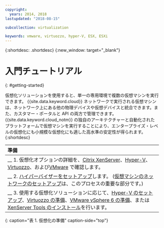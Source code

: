```yaml
---
copyright:
  years: 2014, 2018
lastupdated: "2018-08-15"

subcollection: virtualization

keywords: vmware, virtuozzo, hyper-V, ESX, ESXi
---
```


{:shortdesc: .shortdesc}
{:new_window: target="_blank"}

# 入門チュートリアル
{: #getting-started}

仮想化ソリューションを使用すると、単一の専用環境で複数の仮想マシンを実行できます。 {{site.data.keyword.cloud}} ネットワークで実行される仮想マシンは、ネットワーク上にある他の物理デバイスや仮想デバイスと統合できます。また、カスタマー・ポータルと API の両方で管理できます。 {{site.data.keyword.cloud_notm}} の独自のアーキテクチャーと自動化されたプラットフォームで仮想マシンを実行することにより、エンタープライズ・レベルの仮想化にも小規模な仮想化にも適した高水準の安定性が得られます。
{:shortdesc}

| 準備       |
|:------------------|
| __ 1. 仮想化オプションの詳細を、[Citrix XenServer](/docs/infrastructure/virtualization?topic=Virtualization-what-is-citrix-xenserver-)、[Hyper-V](/docs/infrastructure/virtualization?topic=Virtualization-what-is-hyper-v-)、 [Virtuozzo](/docs/infrastructure/virtualization?topic=Virtualization-what-is-virtuozzo-)、および[VMware](/docs/infrastructure/vmware?topic=VMware-getting-started) で確認します。 |
| __ 2. [ハイパーバイザーをセットアップ](/docs/infrastructure/virtualization?topic=Virtualization-setting-up-a-hypervisor)します。 ([仮想マシンのネットワークのセットアップ](/docs/infrastructure/virtualization?topic=Virtualization-setting-up-a-virtual-machine-network)は、このプロセスの重要な部分です。) |
| __ 3. 使用する仮想化ソリューションに応じて、[Hyper-V のセットアップ](/docs/infrastructure/virtualization?topic=Virtualization-setting-up-hyper-v)、[Virtuozzo の準備](/docs/infrastructure/virtualization?topic=Virtualization-getting-started-with-virtuozzo)、[VMware vSphere 6 の準備](/docs/infrastructure/vmware?topic=VMware-vmware-getting-started#vmware-getting-started)、または [XenServer Tools のインストール](/docs/infrastructure/virtualization?topic=Virtualization-installing-xenserver-tools-when-using-linux)を行います。 |
{: caption="表 1. 仮想化の準備" caption-side="top"}
